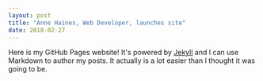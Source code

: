 ```yaml
---
layout: post
title: "Anne Haines, Web Developer, launches site"
date: 2018-02-27
---
```


Here is my GitHub Pages website! It's powered by [Jekyll](http://jekyllrb.com) and I can use Markdown to author my posts. It actually is a lot easier than I thought it was going to be.
